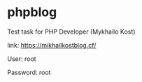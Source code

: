 # phpblog
Test task for PHP Developer (Mykhailo Kost)

link: https://mikhailkostblog.cf/


User: root 

Password: root



